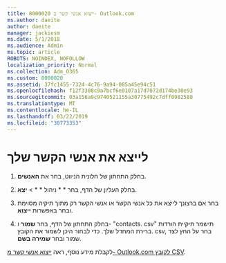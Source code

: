 ```yaml
---
title: 8000020 ייצוא אנשי קשר ב- Outlook.com
ms.author: daeite
author: daeite
manager: jackiesm
ms.date: 5/1/2018
ms.audience: Admin
ms.topic: article
ROBOTS: NOINDEX, NOFOLLOW
localization_priority: Normal
ms.collection: Adm_O365
ms.custom: 8000020
ms.assetid: 37fc1455-7324-4c76-9a94-085a45e94c51
ms.openlocfilehash: f12f3308c9a7bcf6e0107a17d7072d174be30e93
ms.sourcegitcommit: 03a156a9c9740521155a30775492c7dff0982588
ms.translationtype: MT
ms.contentlocale: he-IL
ms.lasthandoff: 03/22/2019
ms.locfileid: "30773353"
---
```

# <a name="export-your-contacts"></a>לייצא את אנשי הקשר שלך

1. בחלק התחתון של חלונית הניווט, בחר את **האנשים**.
    
2. בחלק העליון של הדף, בחר * * ניהול * * \> **יצא**.
    
3. בחר אם ברצונך לייצא את כל אנשי הקשר או אנשי הקשר רק מתוך תיקיה מסוימת ובחר באפשרות **ייצוא**. 
    
4. בחלק התחתון של הדף, בחר **שמור** ו- "contacts. csv" תישמר תיקיית הורדות ברירת המחדל שלך. כדי לבחור היכן לשמור את הקובץ. csv, בחר על החץ לצד שמור ובחר **שמירה בשם**. 
    
לקבלת מידע נוסף, ראה [ייצוא אנשי קשר מ- Outlook.com לקובץ CSV](https://go.microsoft.com/fwlink/p/?linkid=873137).
  

